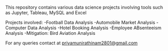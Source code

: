 This repository contains various data science projects involving tools such as Jupyter, Tableau, MySQL and Excel

Projects involved:
-Football Data Analysis
-Automobile Market Analysis
-Computer Data Analysis
-Hotel Booking Analysis
-Employee ABsenteeism Analysis
-Mitigation: Bird Aviation Analysis

For any queries contact at priyamunirathinam2801@gmail.com
